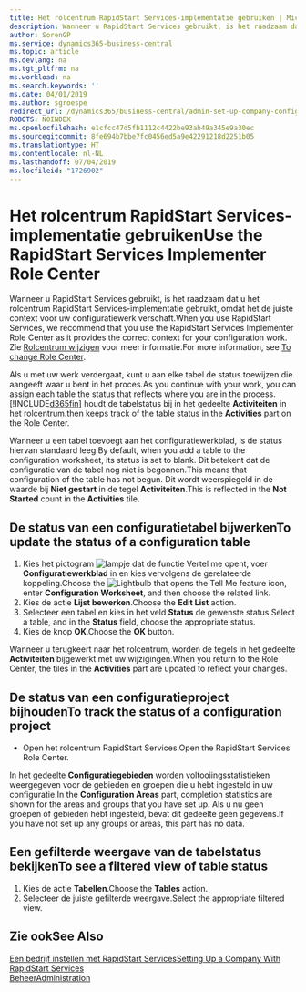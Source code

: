 ```yaml
---
title: Het rolcentrum RapidStart Services-implementatie gebruiken | Microsoft Docs
description: Wanneer u RapidStart Services gebruikt, is het raadzaam dat u uw werk bijhoudt en het rolcentrum RapidStart Services-implementatie gebruikt, omdat het de juiste context voor uw configuratiewerk verschaft.
author: SorenGP
ms.service: dynamics365-business-central
ms.topic: article
ms.devlang: na
ms.tgt_pltfrm: na
ms.workload: na
ms.search.keywords: ''
ms.date: 04/01/2019
ms.author: sgroespe
redirect_url: /dynamics365/business-central/admin-set-up-company-configuration
ROBOTS: NOINDEX
ms.openlocfilehash: e1cfcc47d5fb1112c4422be93ab49a345e9a30ec
ms.sourcegitcommit: 8fe694b7bbe7fc0456ed5a9e42291218d2251b05
ms.translationtype: HT
ms.contentlocale: nl-NL
ms.lasthandoff: 07/04/2019
ms.locfileid: "1726902"
---
```

# <a name="use-the-rapidstart-services-implementer-role-center"></a><span data-ttu-id="21832-103">Het rolcentrum RapidStart Services-implementatie gebruiken</span><span class="sxs-lookup"><span data-stu-id="21832-103">Use the RapidStart Services Implementer Role Center</span></span>
<span data-ttu-id="21832-104">Wanneer u RapidStart Services gebruikt, is het raadzaam dat u het rolcentrum RapidStart Services-implementatie gebruikt, omdat het de juiste context voor uw configuratiewerk verschaft.</span><span class="sxs-lookup"><span data-stu-id="21832-104">When you use RapidStart Services, we recommend that you use the RapidStart Services Implementer Role Center as it provides the correct context for your configuration work.</span></span> <span data-ttu-id="21832-105">Zie [Rolcentrum wijzigen](ui-change-basic-settings.md#to-change-role-center) voor meer informatie.</span><span class="sxs-lookup"><span data-stu-id="21832-105">For more information, see [To change Role Center](ui-change-basic-settings.md#to-change-role-center).</span></span>

<span data-ttu-id="21832-106">Als u met uw werk verdergaat, kunt u aan elke tabel de status toewijzen die aangeeft waar u bent in het proces.</span><span class="sxs-lookup"><span data-stu-id="21832-106">As you continue with your work, you can assign each table the status that reflects where you are in the process.</span></span> [!INCLUDE[d365fin](includes/d365fin_md.md)] <span data-ttu-id="21832-107">houdt de tabelstatus bij in het gedeelte **Activiteiten** in het rolcentrum.</span><span class="sxs-lookup"><span data-stu-id="21832-107">then keeps track of the table status in the **Activities** part on the Role Center.</span></span>  

<span data-ttu-id="21832-108">Wanneer u een tabel toevoegt aan het configuratiewerkblad, is de status hiervan standaard leeg.</span><span class="sxs-lookup"><span data-stu-id="21832-108">By default, when you add a table to the configuration worksheet, its status is set to blank.</span></span> <span data-ttu-id="21832-109">Dit betekent dat de configuratie van de tabel nog niet is begonnen.</span><span class="sxs-lookup"><span data-stu-id="21832-109">This means that configuration of the table has not begun.</span></span> <span data-ttu-id="21832-110">Dit wordt weerspiegeld in de waarde bij **Niet gestart** in de tegel **Activiteiten**.</span><span class="sxs-lookup"><span data-stu-id="21832-110">This is reflected in the **Not Started** count in the **Activities** tile.</span></span>  

## <a name="to-update-the-status-of-a-configuration-table"></a><span data-ttu-id="21832-111">De status van een configuratietabel bijwerken</span><span class="sxs-lookup"><span data-stu-id="21832-111">To update the status of a configuration table</span></span>  
1.  <span data-ttu-id="21832-112">Kies het pictogram ![lampje dat de functie Vertel me opent](media/ui-search/search_small.png "Vertel me wat u wilt doen"), voer **Configuratiewerkblad** in en kies vervolgens de gerelateerde koppeling.</span><span class="sxs-lookup"><span data-stu-id="21832-112">Choose the ![Lightbulb that opens the Tell Me feature](media/ui-search/search_small.png "Tell me what you want to do") icon, enter **Configuration Worksheet**, and then choose the related link.</span></span>  
2.  <span data-ttu-id="21832-113">Kies de actie **Lijst bewerken**.</span><span class="sxs-lookup"><span data-stu-id="21832-113">Choose the **Edit List** action.</span></span>  
3.  <span data-ttu-id="21832-114">Selecteer een tabel en kies in het veld **Status** de gewenste status.</span><span class="sxs-lookup"><span data-stu-id="21832-114">Select a table, and in the **Status** field, choose the appropriate status.</span></span>  
4.  <span data-ttu-id="21832-115">Kies de knop **OK**.</span><span class="sxs-lookup"><span data-stu-id="21832-115">Choose the **OK** button.</span></span>  

<span data-ttu-id="21832-116">Wanneer u terugkeert naar het rolcentrum, worden de tegels in het gedeelte **Activiteiten** bijgewerkt met uw wijzigingen.</span><span class="sxs-lookup"><span data-stu-id="21832-116">When you return to the Role Center, the tiles in the **Activities** part are updated to reflect your changes.</span></span>  

## <a name="to-track-the-status-of-a-configuration-project"></a><span data-ttu-id="21832-117">De status van een configuratieproject bijhouden</span><span class="sxs-lookup"><span data-stu-id="21832-117">To track the status of a configuration project</span></span>  
- <span data-ttu-id="21832-118">Open het rolcentrum RapidStart Services.</span><span class="sxs-lookup"><span data-stu-id="21832-118">Open the RapidStart Services Role Center.</span></span>  

<span data-ttu-id="21832-119">In het gedeelte **Configuratiegebieden** worden voltooiingsstatistieken weergegeven voor de gebieden en groepen die u hebt ingesteld in uw configuratie.</span><span class="sxs-lookup"><span data-stu-id="21832-119">In the **Configuration Areas** part, completion statistics are shown for the areas and groups that you have set up.</span></span> <span data-ttu-id="21832-120">Als u nu geen groepen of gebieden hebt ingesteld, bevat dit gedeelte geen gegevens.</span><span class="sxs-lookup"><span data-stu-id="21832-120">If you have not set up any groups or areas, this part has no data.</span></span>  

## <a name="to-see-a-filtered-view-of-table-status"></a><span data-ttu-id="21832-121">Een gefilterde weergave van de tabelstatus bekijken</span><span class="sxs-lookup"><span data-stu-id="21832-121">To see a filtered view of table status</span></span>  
1. <span data-ttu-id="21832-122">Kies de actie **Tabellen**.</span><span class="sxs-lookup"><span data-stu-id="21832-122">Choose the **Tables** action.</span></span>  
2. <span data-ttu-id="21832-123">Selecteer de juiste gefilterde weergave.</span><span class="sxs-lookup"><span data-stu-id="21832-123">Select the appropriate filtered view.</span></span>  

## <a name="see-also"></a><span data-ttu-id="21832-124">Zie ook</span><span class="sxs-lookup"><span data-stu-id="21832-124">See Also</span></span>  
[<span data-ttu-id="21832-125">Een bedrijf instellen met RapidStart Services</span><span class="sxs-lookup"><span data-stu-id="21832-125">Setting Up a Company With RapidStart Services</span></span>](admin-set-up-a-company-with-rapidstart.md)  
[<span data-ttu-id="21832-126">Beheer</span><span class="sxs-lookup"><span data-stu-id="21832-126">Administration</span></span>](admin-setup-and-administration.md)
